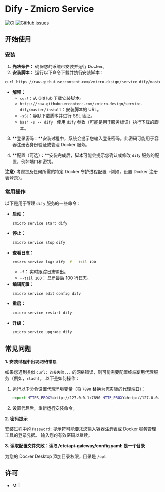 # Dify - Zmicro Service

[![CI](https://github.com/zmicro-design/service-dify/actions/workflows/ci.yml/badge.svg)](https://github.com/zmicro-design/service-dify/actions/workflows/ci.yml)
[![GitHub issues](https://img.shields.io/github/issues/zmicro-design/service-dify.svg)](https://github.com/zmicro-design/service-dify/issues)

## 开始使用

### 安装

1. **先决条件：** 确保您的系统已安装并运行 Docker。
2. **安装脚本：** 运行以下命令下载并执行安装脚本：

```bash
curl https://raw.githubusercontent.com/zmicro-design/service-dify/master/install -sSL | bash -s -- dify
```

   - **解释：**
     - `curl`：从 GitHub 下载安装脚本。
     - `https://raw.githubusercontent.com/zmicro-design/service-dify/master/install`：安装脚本的 URL。
     - `-sSL`：静默下载脚本并进行 SSL 验证。
     - `bash -s -- dify`：使用 `dify` 参数（可能是用于服务标识）执行下载的脚本。

3. **登录密码：**安装过程中，系统会提示您输入登录密码。此密码可能用于容器注册表身份验证或管理 Docker 服务。

4. **配置（可选）：**安装完成后，脚本可能会提示您确认或修改 `dify` 服务的配置，例如端口和密钥。

**注意:** 考虑提及任何所需的特定 Docker 守护进程配置（例如，设置 Docker 注册表登录）。

### 常用操作

以下是用于管理 `dify` 服务的一些命令：

* **启动：**
  ```bash
  zmicro service start dify
  ```
* **停止：**
  ```bash
  zmicro service stop dify
  ```
* **查看日志：**
  ```bash
  zmicro service logs dify -f --tail 100
  ```
    - `-f`： 实时跟踪日志输出。
    - `--tail 100`： 显示最后 100 行日志。
* **编辑配置：**
  ```bash
  zmicro service edit config dify
  ```
* **重启：**
  ```bash
  zmicro service restart dify
  ```
* **升级：**
  ```bash
  zmicro service upgrade dify
  ```

## 常见问题

**1. 安装过程中出现网络错误**

如果您遇到类似 `curl: 连接失败...` 的网络错误，则可能需要配置终端使用代理服务（例如，`clash`）。 以下是如何操作：

1. 运行以下命令设置代理环境变量（将 `7890` 替换为您实际的代理端口）：

   ```bash
   export HTTPS_PROXY=http://127.0.0.1:7890 HTTP_PROXY=http://127.0.0.1:7890
   ```

2. 设置代理后，重新运行安装命令。

**2. 密码提示**

安装过程中的 `Password:` 提示符可能要求您输入容器注册表或 Docker 服务管理工具的登录凭据。 输入您的有效密码以继续。

**3. 读取配置文件失败：读取 /etc/api-gateway/config.yaml: 是一个目录**

为您的 Docker Desktop 添加目录权限，目录是 `/opt`

## 许可

* MIT
